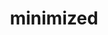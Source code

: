 ---
title: minimized
github_link: https://github.com/laurenceman/minimized
demo_screenshot: https://github.com/lmm/minimized#screenshots
demo_preview: 
description: Another minimal white theme
---